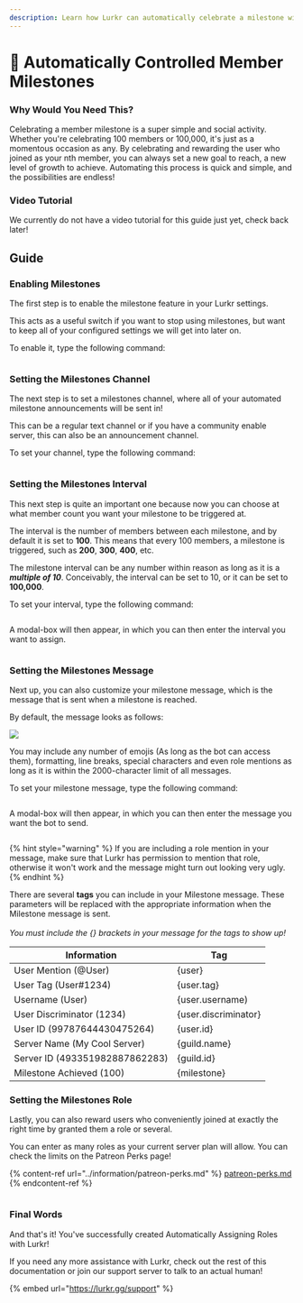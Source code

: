 ```yaml
---
description: Learn how Lurkr can automatically celebrate a milestone with you!
---
```


# 🥇 Automatically Controlled Member Milestones

### Why Would You Need This?

Celebrating a member milestone is a super simple and social activity. Whether you're celebrating 100 members or 100,000, it's just as a momentous occasion as any. By celebrating and rewarding the user who joined as your nth member, you can always set a new goal to reach, a new level of growth to achieve. Automating this process is quick and simple, and the possibilities are endless!

### Video Tutorial

We currently do not have a video tutorial for this guide just yet, check back later!

## Guide

### Enabling Milestones

The first step is to enable the milestone feature in your Lurkr settings.

This acts as a useful switch if you want to stop using milestones, but want to keep all of your configured settings we will get into later on.

To enable it, type the following command:

<figure><img src="https://i.imgur.com/FPcWHXf.png" alt=""><figcaption></figcaption></figure>

### Setting the Milestones Channel

The next step is to set a milestones channel, where all of your automated milestone announcements will be sent in!

This can be a regular text channel or if you have a community enable server, this can also be an announcement channel.

To set your channel, type the following command:

<figure><img src="https://i.imgur.com/5NtjvSv.png" alt=""><figcaption></figcaption></figure>

### Setting the Milestones Interval

This next step is quite an important one because now you can choose at what member count you want your milestone to be triggered at.&#x20;

The interval is the number of members between each milestone, and by default it is set to **100**. This means that every 100 members, a milestone is triggered, such as **200**, **300**, **400**, etc.

The milestone interval can be any number within reason as long as it is a _**multiple of 10**_. Conceivably, the interval can be set to 10, or it can be set to **100,000**.&#x20;

To set your interval, type the following command:

<figure><img src="https://i.imgur.com/yTsRgaE.png" alt=""><figcaption></figcaption></figure>

A modal-box will then appear, in which you can then enter the interval you want to assign.

<figure><img src="https://i.imgur.com/W6RO60R.png" alt=""><figcaption></figcaption></figure>

### Setting the Milestones Message

Next up, you can also customize your milestone message, which is the message that is sent when a milestone is reached.&#x20;

By default, the message looks as follows:

![](https://i.imgur.com/HF9vv9h.png)

You may include any number of emojis (As long as the bot can access them), formatting, line breaks, special characters and even role mentions as long as it is within the 2000-character limit of all messages.&#x20;

To set your milestone message, type the following command:

<figure><img src="https://i.imgur.com/rdCJcuj.png" alt=""><figcaption></figcaption></figure>

A modal-box will then appear, in which you can then enter the message you want the bot to send.

<figure><img src="https://i.imgur.com/JjUtFVg.png" alt=""><figcaption></figcaption></figure>

{% hint style="warning" %}
If you are including a role mention in your message, make sure that Lurkr has permission to mention that role, otherwise it won't work and the message might turn out looking very ugly.
{% endhint %}

There are several **tags** you can include in your Milestone message. These parameters will be replaced with the appropriate information when the Milestone message is sent.\
\
_You must include the {} brackets in your message for the tags to show up!_

| Information                    | Tag                  |
| ------------------------------ | -------------------- |
| User Mention (@User)           | {user}               |
| User Tag (User#1234)           | {user.tag}           |
| Username (User)                | {user.username)      |
| User Discriminator (1234)      | {user.discriminator} |
| User ID (99787644430475264)    | {user.id}            |
| Server Name (My Cool Server)   | {guild.name}         |
| Server ID (493351982887862283) | {guild.id}           |
| Milestone Achieved (100)       | {milestone}          |

### Setting the Milestones Role

Lastly, you can also reward users who conveniently joined at exactly the right time by granted them a role or several.&#x20;

You can enter as many roles as your current server plan will allow. You can check the limits on the Patreon Perks page!

{% content-ref url="../information/patreon-perks.md" %}
[patreon-perks.md](../information/patreon-perks.md)
{% endcontent-ref %}

<figure><img src="https://i.imgur.com/5ZFPvu3.png" alt=""><figcaption></figcaption></figure>

### Final Words

And that's it! You've successfully created Automatically Assigning Roles with Lurkr!

If you need any more assistance with Lurkr, check out the rest of this documentation or join our support server to talk to an actual human!

{% embed url="https://lurkr.gg/support" %}
